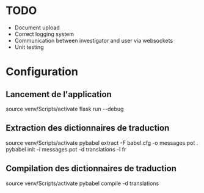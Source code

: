# TODO

- Document upload
- Correct logging system
- Communication between investigator and user via websockets
- Unit testing

# Configuration

## Lancement de l'application

source venv/Scripts/activate
flask run --debug

## Extraction des dictionnaires de traduction

source venv/Scripts/activate
pybabel extract -F babel.cfg -o messages.pot .
pybabel init -i messages.pot -d translations -l fr

## Compilation des dictionnaires de traduction

source venv/Scripts/activate
pybabel compile -d translations
